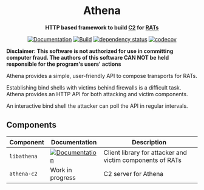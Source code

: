 <div align="center">
<h1> Athena </h1>
<p>

**HTTP based framework to build
[C2](https://en.wikipedia.org/wiki/Command_and_control) for
[RATs](https://en.wikipedia.org/?title=Remote_access_trojan)**

</p>

[![Documentation](https://img.shields.io/badge/docs-libathena_master-blue)](https://realaravinth.github.io/athena/libathena/)
[![Build](https://github.com/realaravinth/athena/actions/workflows/linux.yml/badge.svg)](https://github.com/realaravinth/athena/actions/workflows/linux.yml)
[![dependency status](https://deps.rs/repo/github/realaravinth/athena/status.svg)](https://deps.rs/repo/github/realaravinth/athena)
[![codecov](https://codecov.io/gh/realaravinth/athena/branch/master/graph/badge.svg)](https://codecov.io/gh/realaravinth/athena)

</div>

**Disclaimer: This software is not authorized for use in committing
computer fraud. The authors of this software CAN NOT be held responsible
for the program's users' actions**

Athena provides a simple, user-friendly API to compose transports for RATs.

Establishing bind shells with victims behind firewalls is a difficult
task. Athena provides an HTTP API for both attacking and victim
components. 

An interactive bind shell the attacker can poll the API in regular intervals.

## Components

| Component   | Documentation                                                                                                       | Description                                               |
| ----------- | ------------------------------------------------------------------------------------------------------------------- | --------------------------------------------------------- |
| `libathena` | [![Documentation](https://img.shields.io/badge/docs-master-blue)](https://realaravinth.github.io/athena/libathena/) | Client library for attacker and victim components of RATs |
| `athena-c2` | Work in progress                                                                                                    | C2 server for Athena                                      |
